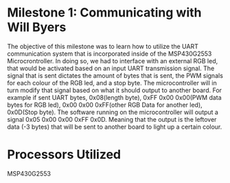 # Milestone 1: Communicating with Will Byers

The objective of this milestone was to learn how to utilize the UART communication system that is incorporated inside of the MSP430G2553 Microcrontroller. In doing so, we had to interface with an external RGB led, that would be activated based on an input UART transmission signal. The signal that is sent dictates the amount of bytes that is sent, the PWM signals for each colour of the RGB led, and a stop byte. The microcontroller will in turn modify that signal based on what it should output to another board. For example if sent UART bytes, 0x08(length byte), 0xFF 0x00 0x00(PWM data bytes for RGB led), 0x00 0x00 0xFF(other RGB Data for another led), 0x0D(Stop byte). The software running on the microcontroller will output a signal 0x05 0x00 0x00 0xFF 0x0D. Meaning that the output is the leftover data (-3 bytes) that will be sent to another board to light up a certain colour. 

# Processors Utilized
MSP430G2553
